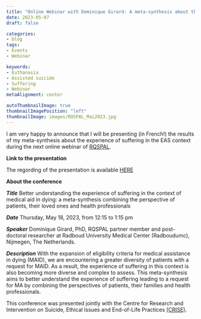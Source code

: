```yaml
---
title: "Online Webinar with Dominique Girard: A meta-synthesis about the meaning of suffering in the EAS context"
date: 2023-05-07
draft: false

categories:
- blog
tags: 
- Events
- Webinar

keywords:
- Euthanasia
- Assisted suicide
- Suffering
- Webinar
metaAlignment: center

autoThumbnailImage: true
thumbnailImagePosition: "left"
thumbnailImage: images/RQSPAL_Mai2023.jpg
---
```

I am very happy to announce that I will be presenting (in French!) the results of my meta-synthesis about the experience of suffering in the EAS context during the next online webinar of [RQSPAL](https://www.recherchesoinspalliatifs.ca/en/home/).
<!--more-->

**Link to the presentation**

The regording of the presentation is available [HERE](https://www.youtube.com/watch?v=xcobPPu4ik0)

**About the conference**

***Title***  Better understanding the experience of suffering in the context of medical aid in dying: a meta-synthesis combining the perspective of patients, their loved ones and health professionals

***Date*** Thursday, May 18, 2023, from 12:15 to 1:15 pm

***Speaker*** Dominique Girard, PhD, RQSPAL partner member and post-doctoral researcher at Radboud University Medical Center (Radboudumc), Nijmegen, The Netherlands. 

***Description*** With the expansion of eligibility criteria for medical assistance in dying (MAID), we are encountering a greater diversity of patients with a request for MAID. As a result, the experience of suffering in this context is also becoming more diverse and complex to assess. This meta-synthesis aims to better understand the experience of suffering leading to a request for MA by combining the perspectives of patients, their families and health professionals.

This conference was presented jointly with the Centre for Research and Intervention on Suicide, Ethical Issues and End-of-Life Practices [(CRISE)](https://crise.ca/en/).






